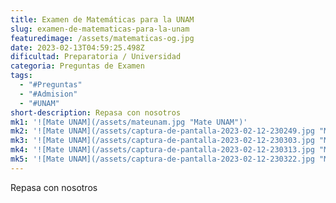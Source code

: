 ```yaml
---
title: Examen de Matemáticas para la UNAM
slug: examen-de-matematicas-para-la-unam
featuredimage: /assets/matematicas-og.jpg
date: 2023-02-13T04:59:25.498Z
dificultad: Preparatoria / Universidad
categoria: Preguntas de Examen
tags:
  - "#Preguntas"
  - "#Admision"
  - "#UNAM"
short-description: R﻿epasa con nosotros
mk1: '![Mate UNAM](/assets/mateunam.jpg "Mate UNAM")'
mk2: '![Mate UNAM](/assets/captura-de-pantalla-2023-02-12-230249.jpg "Mate UNAM")'
mk3: '![Mate UNAM](/assets/captura-de-pantalla-2023-02-12-230303.jpg "Mate UNAM")'
mk4: '![Mate UNAM](/assets/captura-de-pantalla-2023-02-12-230313.jpg "Mate UNAM")'
mk5: '![Mate UNAM](/assets/captura-de-pantalla-2023-02-12-230322.jpg "Mate UNAM")'
---
```

R﻿epasa con nosotros
